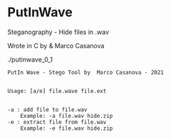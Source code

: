 # PutInWave

Steganography - Hide files in .wav 

Wrote in C by & Marco Casanova


./putinwave_0_1

	PutIn Wave - Stego Tool by  Marco Casanova - 2021


	Usage: [a/e] file.wave file.ext
  
  
	-a : add file to file.wav
		Example: -a file.wav hide.zip
	-e : extract file from file.wav
		Example: -e file.wav hide.zip
    
    
    

